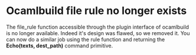 # Ocamlbuild file rule no longer exists
The file_rule function accessible through the plugin interface of
ocamlbuild is no longer available. Indeed it's design was flawed, so we
removed it. You can now do a similar job using the rule function and
returning the **Echo\(texts, dest_path\)** command primitive.

